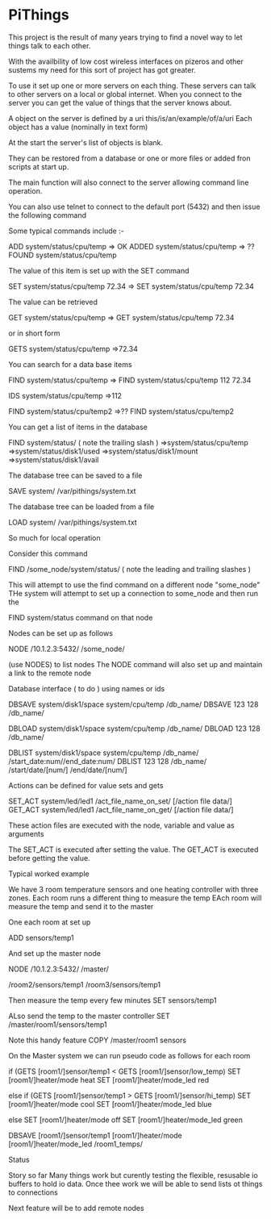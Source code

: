 # PiThings

This project is the result of many years trying to find a novel way to let things talk to each other.

With the availbility of low cost wireless interfaces on pizeros and other sustems my need for this sort of project has got greater.

To use it  set up one or more  servers on each thing. These servers can talk to other servers on a local or global internet.
When you connect to the server you can get the value of things that the server knows about.

A object on the server is defined by a uri this/is/an/example/of/a/uri
Each object has a value (nominally in text form)

At the start the server's list of objects is blank.

They can  be restored from a database or one or more files or added fron scripts at start up.

The main function will also connect to the server allowing command line operation.

You can also use telnet to connect to the default port (5432) and then issue the following command


Some typical commands include :-

ADD system/status/cpu/temp
=> OK ADDED system/status/cpu/temp
=> ?? FOUND system/status/cpu/temp

The value of this item is set up with the SET command

SET system/status/cpu/temp 72.34
=> SET system/status/cpu/temp 72.34

The value can be retrieved

GET system/status/cpu/temp
=> GET system/status/cpu/temp 72.34

or in short form

GETS system/status/cpu/temp
=>72.34

You can search for a data base items

FIND system/status/cpu/temp
=> FIND system/status/cpu/temp 112 72.34

IDS system/status/cpu/temp
=>112


FIND system/status/cpu/temp2
=>?? FIND system/status/cpu/temp2

You can get a list of items in the database

FIND system/status/  ( note the trailing slash ) 
=>system/status/cpu/temp
=>system/status/disk1/used
=>system/status/disk1/mount
=>system/status/disk1/avail

The database tree can be saved to a file

SAVE system/   /var/pithings/system.txt

The database tree can be loaded from a file

LOAD system/   /var/pithings/system.txt

So much for local operation

Consider this command

FIND /some_node/system/status/  ( note the leading and trailing slashes ) 

This will attempt to use the find command on a different node "some_node"
THe system will attempt to set up a connection to some_node and then run the

FIND system/status command on that node


Nodes can be set up as follows

NODE /10.1.2.3:5432/ /some_node/

(use NODES) to list nodes 
The NODE command will also set up and maintain  a link to the remote node 


Database interface ( to do ) using names or ids

DBSAVE system/disk1/space  system/cpu/temp /db_name/
DBSAVE 123  128 /db_name/

DBLOAD system/disk1/space  system/cpu/temp /db_name/
DBLOAD 123  128 /db_name/

DBLIST system/disk1/space  system/cpu/temp /db_name/ /start_date:num//end_date:num/
DBLIST 123  128 /db_name/ /start/date/[num/] /end/date/[num/]

Actions can be defined for value sets and gets


SET_ACT  system/led/led1  /act_file_name_on_set/ [/action file data/]
GET_ACT  system/led/led1  /act_file_name_on_get/ [/action file data/]

These action files are executed with the node, variable and value as arguments

The SET_ACT is executed after setting the value.
The GET_ACT is executed before getting the value.


Typical worked example

We have 3 room temperature sensors and one heating controller with three zones.
Each room runs a different thing to measure the temp
EAch room will measure the temp and send it to the master

One each room at set up

ADD sensors/temp1

And set up the master node

NODE /10.1.2.3:5432/ /master/


/room2/sensors/temp1
/room3/sensors/temp1

Then measure the temp every few minutes
SET sensors/temp1 <value>

ALso send the temp to the master controller
SET /master/room1/sensors/temp1 <value>

Note this handy feature
COPY /master/room1 sensors

On the Master system we can run pseudo code as follows
for each room

if (GETS [room1/]sensor/temp1 < GETS [room1/]sensor/low_temp)
   SET [room1/]heater/mode heat
   SET [room1/]heater/mode_led red


else if (GETS [room1/]sensor/temp1 > GETS [room1/]sensor/hi_temp)
   SET [room1/]heater/mode cool
   SET [room1/]heater/mode_led blue
   

else
   SET [room1/]heater/mode off
   SET [room1/]heater/mode_led green

DBSAVE [room1/]sensor/temp1 [room1/]heater/mode [room1/]heater/mode_led /room1_temps/

Status

Story so far
   Many things work but curently testing the flexible, resusable  io buffers to hold io data. Once thee work we will be able to send lists ot things to connections
   
  Next feature will be to add remote nodes
  

   
